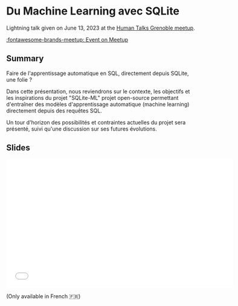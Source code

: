 # Du Machine Learning avec SQLite

Lightning talk given on June 13, 2023 at the
[Human Talks Grenoble meetup][meetup].

[:fontawesome-brands-meetup: Event on Meetup][event]

## Summary

Faire de l'apprentissage automatique en SQL, directement depuis SQLite, une folie ?

Dans cette présentation, nous reviendrons sur le contexte, les objectifs et les inspirations du projet "SQLite-ML" projet open-source permettant d'entraîner des modèles d'apprentissage automatique (machine learning) directement depuis des requêtes SQL.

Un tour d'horizon des possibilités et contraintes actuelles du projet sera présenté, suivi qu'une discussion sur ses futures évolutions.

## Slides

<iframe
    src="/static/talks/machine-learning-with-sqlite.html"
    width="600"
    height="340"
    scrolling="no"
    frameborder="0"
    webkitallowfullscreen
    mozallowfullscreen
    allowfullscreen
></iframe>

(Only available in French :fr:)

[meetup]: https://humantalks.com/cities/grenoble "Human Talks Grenoble"
[event]: https://humantalks.com/cities/grenoble/events/589 "Meetup Event"
